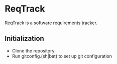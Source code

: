 # ReqTrack
ReqTrack is a software requirements tracker.

## Initialization
* Clone the repository
* Run gitconfig.(sh|bat) to set up git configuration
